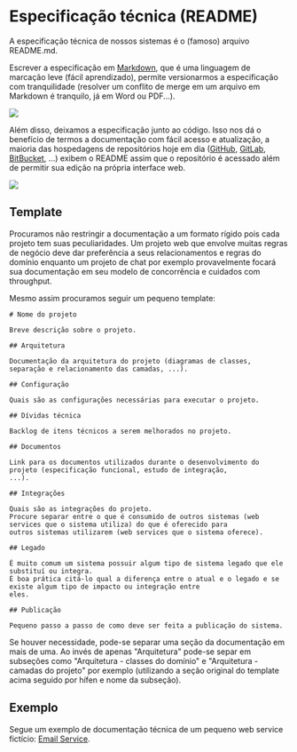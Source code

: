 # Especificação técnica (README)

A especificação técnica de nossos sistemas é o (famoso) arquivo README.md.

Escrever a especificação em [Markdown], que é uma linguagem de marcação leve (fácil
aprendizado), permite versionarmos a especificação com tranquilidade (resolver um conflito de merge em um arquivo em
Markdown é tranquilo, já em Word ou PDF...).

![][conflito]

Além disso, deixamos a especificação junto ao código.
Isso nos dá o benefício de termos a documentação com fácil acesso e atualização, a maioria das hospedagens de
repositórios hoje em dia ([GitHub], [GitLab], [BitBucket], ...) exibem o README assim que o repositório é acessado além
de permitir sua edição na própria interface web.

![][edicao]

[Markdown]:  ../Markdown
[conflito]:  conflito.png
[GitHub]:    https://github.com
[GitLab]:    https://gitlab.com
[BitBucket]: https://bitbucket.org
[edicao]:    edicao.png

## Template

Procuramos não restringir a documentação a um formato rígido pois cada projeto tem suas peculiaridades.
Um projeto web que envolve muitas regras de negócio deve dar preferência a seus relacionamentos e regras do domínio
enquanto um projeto de chat por exemplo provavelmente focará sua documentação em seu modelo de concorrência e cuidados
com throughput.

Mesmo assim procuramos seguir um pequeno template:

```
# Nome do projeto

Breve descrição sobre o projeto.

## Arquitetura

Documentação da arquitetura do projeto (diagramas de classes, separação e relacionamento das camadas, ...).

## Configuração

Quais são as configurações necessárias para executar o projeto.

## Dívidas técnica

Backlog de itens técnicos a serem melhorados no projeto.

## Documentos

Link para os documentos utilizados durante o desenvolvimento do projeto (especificação funcional, estudo de integração,
...).

## Integrações

Quais são as integrações do projeto.
Procure separar entre o que é consumido de outros sistemas (web services que o sistema utiliza) do que é oferecido para
outros sistemas utilizarem (web services que o sistema oferece).

## Legado

É muito comum um sistema possuir algum tipo de sistema legado que ele substituí ou integra.
É boa prática citá-lo qual a diferença entre o atual e o legado e se existe algum tipo de impacto ou integração entre
eles.

## Publicação

Pequeno passo a passo de como deve ser feita a publicação do sistema.
```

Se houver necessidade, pode-se separar uma seção da documentação em mais de uma.
Ao invés de apenas "Arquitetura" pode-se separ em subseções como "Arquitetura - classes do domínio" e "Arquitetura -
camadas do projeto" por exemplo (utilizando a seção original do template acima seguido por hífen e nome da subseção).

## Exemplo

Segue um exemplo de documentação técnica de um pequeno web service fictício: [Email Service](Exemplo.md).
